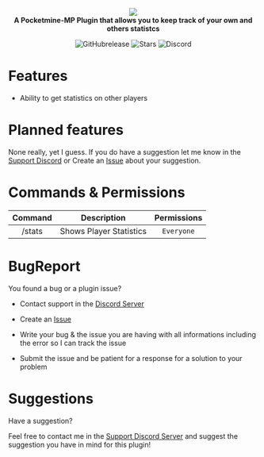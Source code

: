 <p align="center">
    <a href="https://github.com/Vecnavium/StatsX"><img src="https://github.com/Vecnavium/StatsX/blob/master/icon.png"></img></a><br>
    <b>A Pocketmine-MP Plugin that allows you to keep track of your own and others statistcs</b>
</p>

<p align="center">
    <img alt="GitHubrelease" src="https://img.shields.io/github/v/release/Vecnavium/StatsX?label=release&sort=semver">
      <img alt="Stars" src= "https://img.shields.io/github/stars/Vecnavium/StatsX?style=for-the-badge">
    <img href="https://discord.gg/6M9tGyWPjr"><img src="https://img.shields.io/discord/837701868649709568?label=discord&color=7289DA&logo=discord" alt="Discord" /></a>
</p>


# Features 


- Ability to get statistics on other players


# Planned features

None really, yet I guess.
If you do have a suggestion let me know in the [Support Discord](https://discord.gg/jWFB56RqUN) or Create an [Issue](https://github.com/Vecnavium/SimpleStats/issues/new) about your suggestion.

# Commands & Permissions 

|Command|Description|Permissions|
|:--:|:--:|:--:|
|/stats|Shows Player Statistics|`Everyone`|

# BugReport

You found a bug or a plugin issue?

- Contact support in the [Discord Server](https://discord.gg/jWFB56RqUN)

- Create an [Issue](https://github.com/Vecnavium/StatsX/issues/new)

- Write your bug & the issue you are having with all informations including the error so I can track the issue

- Submit the issue and be patient for a response for a solution to your problem

# Suggestions

Have a suggestion?

Feel free to contact me in the [Support Discord Server](https://discord.gg/jWFB56RqUN) and suggest the suggestion you have in mind for this plugin!

